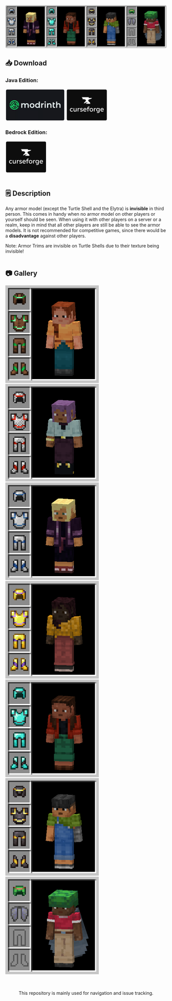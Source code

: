 [![Invisible Armor Model Banner](banner.png)](https://modrinth.com/resourcepack/invisible-armor-model-for-java)

## 📥 Download
### Java Edition:
[<img src="modrinth.png" height="100">](https://modrinth.com/resourcepack/invisible-armor-model-for-java)
[<img src="curseforge.png" height="100">](https://curseforge.com/minecraft/texture-packs/invisible-armor-model-for-java)
### Bedrock Edition:
[<img src="curseforge.png" height="100">](https://curseforge.com/minecraft-bedrock/addons/invisible-armor-model-for-bedrock)
<br></br>

## 🗒️ Description
Any armor model (except the Turtle Shell and the Elytra) is **invisible** in third person. This comes in handy when no armor model on other players or yourself should be seen. When using it with other players on a server or a realm, keep in mind that all other players are still be able to see the armor models. It is not recommended for competitive games, since there would be a **disadvantage** against other players.

Note: Armor Trims are invisible on Turtle Shells due to their texture being invisible!
<br></br>

## 📷 Gallery
![Leather Armor](leather.png?raw=true)
![Chainmail Armor](chainmail.png?raw=true)
![Iron Armor](iron.png?raw=true)
![Gold Armor](gold.png?raw=true)
![Diamond Armor](diamond.png?raw=true)
![Netherite Armor](netherite.png?raw=true)
![Turtle Shell, Elytra](turtle.png?raw=true)
<br></br>

##
<center><p>This repository is mainly used for navigation and issue tracking.</p></center>
